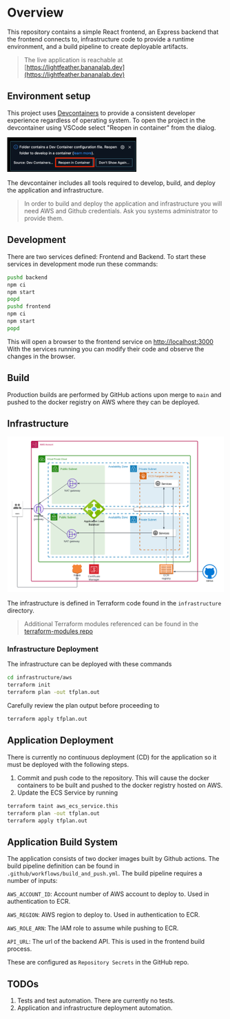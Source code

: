 # Overview

This repository contains a simple React frontend, an Express backend that the
frontend connects to, infrastructure code to provide a runtime environment, and
a build pipeline to create deployable artifacts.

>The live application is reachable at
[https://lightfeather.bananalab.dev](https://lightfeather.bananalab.dev)

## Environment setup

This project uses
[Devcontainers](https://code.visualstudio.com/docs/devcontainers/containers)
to provide a consistent developer experience regardless of operating system.
To open the project in the devcontainer using VSCode select "Reopen in
container" from the dialog.

<img src="docs/dialog.png" alt="drawing" width="300"/>

The devcontainer includes all tools required to develop, build, and deploy the
application and infrastructure.

> In order to build and deploy the application and infrastructure you will need
AWS and Github credentials.  Ask you systems administrator to provide them.

## Development

There are two services defined: Frontend and Backend. To start these services
in development mode run these commands:

```bash
pushd backend
npm ci
npm start
popd
pushd frontend
npm ci
npm start
popd
```

This will open a browser to the frontend service on
[http://localhost:3000](http://localhost:3000)
With the services running you can modify their code and observe the changes in
the browser.

## Build

Production builds are performed by GitHub actions upon merge to `main` and
pushed to the docker registry on AWS where they can be deployed.

## Infrastructure

![diagram](docs/diagram.png "Diagram")

The infrastructure is defined in Terraform code found in the `infrastructure` directory.
> Additional Terraform modules referenced can be found in the
[terraform-modules repo](https://github.com/bananalab/terraform-modules)

### Infrastructure Deployment

The infrastructure can be deployed with these commands

```bash
cd infrastructure/aws
terraform init
terraform plan -out tfplan.out
```

Carefully review the plan output before proceeding to

```bash
terraform apply tfplan.out
```

## Application Deployment

There is currently no continuous deployment (CD) for the application so it must
be deployed with the following steps.

1. Commit and push code to the repository. This will cause the docker
containers to be built and pushed to the docker registry hosted on AWS.
2. Update the ECS Service by running

```bash
terraform taint aws_ecs_service.this
terraform plan -out tfplan.out
terraform apply tfplan.out
```

## Application Build System

The application consists of two docker images built by Github actions. The
build pipeline definition can be found in
`.github/workflows/build_and_push.yml`. The build pipeline requires a number of
 inputs:

`AWS_ACCOUNT_ID`: Account number of AWS account to deploy to. Used in
authentication to ECR.

`AWS_REGION`: AWS region to deploy to. Used in authentication to ECR.

`AWS_ROLE_ARN`: The IAM role to assume while pushing to ECR.

`API_URL`: The url of the backend API.  This is used in the frontend build
process.

These are configured as `Repository Secrets` in the GitHub repo.

## TODOs

1. Tests and test automation.  There are currently no tests.
2. Application and infrastructure deployment automation.
